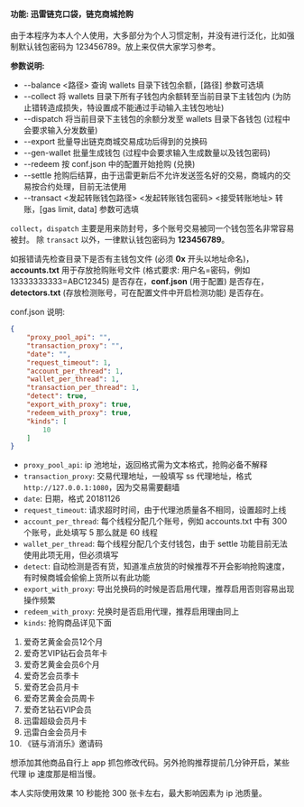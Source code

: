 #### 功能: 迅雷链克口袋，链克商城抢购

由于本程序为本人个人使用，大多部分为个人习惯定制，并没有进行泛化，比如强制默认钱包密码为 123456789。放上来仅供大家学习参考。

**参数说明:**

- --balance <路径> 查询 wallets 目录下钱包余额，[路径] 参数可选填
- --collect 将 wallets 目录下所有子钱包内余额转至当前目录下主钱包内 (为防止错转造成损失，特设置成不能通过手动输入主钱包地址)
- --dispatch 将当前目录下主钱包的余额分发至 wallets 目录下各钱包 (过程中会要求输入分发数量)
- --export 批量导出链克商城交易成功后得到的兑换码
- --gen-wallet 批量生成钱包 (过程中会要求输入生成数量以及钱包密码)
- --redeem 按 conf.json 中的配置开始抢购 (兑换)
- --settle 抢购后结算，由于迅雷更新后不允许发送签名好的交易，商城内的交易按合约处理，目前无法使用
- --transact <发起转账钱包路径> <发起转账钱包密码> <接受转账地址> <gas limit> <data> 转账，[gas limit, data] 参数可选填

`collect`，`dispatch` 主要是用来防封号，多个账号交易被同一个钱包签名非常容易被封。
除 `transact` 以外，一律默认钱包密码为 **123456789**。

如报错请先检查目录下是否有主钱包文件 (必须 **0x** 开头以地址命名)，**accounts.txt** 用于存放抢购账号文件 (格式要求: 用户名=密码，例如 13333333333=ABC12345) 是否存在，**conf.json** (用于配置) 是否存在，**detectors.txt** (存放检测账号，可在配置文件中开启检测功能) 是否存在。

conf.json 说明:

```json
{
    "proxy_pool_api": "",
    "transaction_proxy": "",
    "date": "",
    "request_timeout": 1,
    "account_per_thread": 1,
    "wallet_per_thread": 1,
    "transaction_per_thread": 1,
    "detect": true,
    "export_with_proxy": true,
    "redeem_with_proxy": true,
    "kinds": [
        10
    ]
}
```

- `proxy_pool_api`: ip 池地址，返回格式需为文本格式，抢购必备不解释
- `transaction_proxy`: 交易代理地址，一般填写 ss 代理地址，格式 `http://127.0.0.1:1080`，因为交易需要翻墙
- `date`: 日期，格式 20181126
- `request_timeout`: 请求超时时间，由于代理池质量各不相同，设置超时上线
- `account_per_thread`: 每个线程分配几个账号，例如 accounts.txt 中有 300 个账号，此处填写 5 那么就是 60 线程
- `wallet_per_thread`: 每个线程分配几个支付钱包，由于 settle 功能目前无法使用此项无用，但必须填写
- `detect`: 自动检测是否有货，知道准点放货的时候推荐不开会影响抢购速度，有时候商城会偷偷上货所以有此功能
- `export_with_proxy`: 导出兑换码的时候是否启用代理，推荐启用否则容易出现操作频繁
- `redeem_with_proxy`: 兑换时是否启用代理，推荐启用理由同上
- `kinds`: 抢购商品详见下面

 1. 爱奇艺黄金会员12个月
 2. 爱奇艺VIP钻石会员年卡
 3. 爱奇艺黄金会员6个月
 4. 爱奇艺会员季卡
 5. 爱奇艺会员月卡
 6. 爱奇艺黄金会员周卡
 7. 爱奇艺钻石VIP会员
 8. 迅雷超级会员月卡
 9. 迅雷白金会员月卡
 10. 《链与消消乐》邀请码
 
 想添加其他商品自行上 app 抓包修改代码。另外抢购推荐提前几分钟开启，某些代理 ip 速度那是相当慢。
 
 本人实际使用效果 10 秒能抢 300 张卡左右，最大影响因素为 ip 池质量。